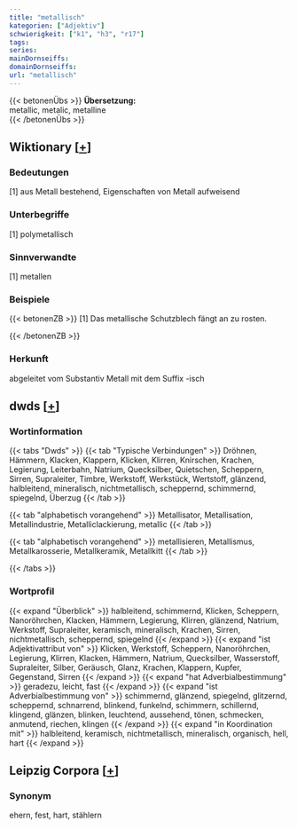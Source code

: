 ```yaml
---
title: "metallisch"
kategorien: ["Adjektiv"]
schwierigkeit: ["k1", "h3", "r17"]
tags:
series:
mainDornseiffs:
domainDornseiffs:
url: "metallisch"
---
```


{{< betonenÜbs >}}
**Übersetzung:**  
metallic, metalic, metalline  
{{< /betonenÜbs >}}

## Wiktionary [[+](https://de.wiktionary.org/wiki/metallisch)]

### Bedeutungen
[1] aus Metall bestehend, Eigenschaften von Metall aufweisend  

### Unterbegriffe
[1] polymetallisch  

### Sinnverwandte
[1] metallen  

### Beispiele
{{< betonenZB >}}
[1] Das metallische Schutzblech fängt an zu rosten.  

{{< /betonenZB >}}
### Herkunft
abgeleitet vom Substantiv Metall mit dem Suffix -isch  



## dwds [[+](https://www.dwds.de/wb/metallisch)]

### Wortinformation
{{< tabs "Dwds" >}}
{{< tab "Typische Verbindungen" >}}
Dröhnen, Hämmern, Klacken, Klappern, Klicken, Klirren, Knirschen, Krachen, Legierung, Leiterbahn, Natrium, Quecksilber, Quietschen, Scheppern, Sirren, Supraleiter, Timbre, Werkstoff, Werkstück, Wertstoff, glänzend, halbleitend, mineralisch, nichtmetallisch, scheppernd, schimmernd, spiegelnd, Überzug
{{< /tab >}}

{{< tab "alphabetisch vorangehend" >}}
Metallisator, Metallisation, Metallindustrie, Metalliclackierung, metallic
{{< /tab >}}

{{< tab "alphabetisch vorangehend" >}}
metallisieren, Metallismus, Metallkarosserie, Metallkeramik, Metallkitt
{{< /tab >}}

{{< /tabs >}}

### Wortprofil
{{< expand "Überblick" >}} halbleitend, schimmernd, Klicken, Scheppern, Nanoröhrchen, Klacken, Hämmern, Legierung, Klirren, glänzend, Natrium, Werkstoff, Supraleiter, keramisch, mineralisch, Krachen, Sirren, nichtmetallisch, scheppernd, spiegelnd {{< /expand >}}
{{< expand "ist Adjektivattribut von" >}} Klicken, Werkstoff, Scheppern, Nanoröhrchen, Legierung, Klirren, Klacken, Hämmern, Natrium, Quecksilber, Wasserstoff, Supraleiter, Silber, Geräusch, Glanz, Krachen, Klappern, Kupfer, Gegenstand, Sirren {{< /expand >}}
{{< expand "hat Adverbialbestimmung" >}} geradezu, leicht, fast {{< /expand >}}
{{< expand "ist Adverbialbestimmung von" >}} schimmernd, glänzend, spiegelnd, glitzernd, scheppernd, schnarrend, blinkend, funkelnd, schimmern, schillernd, klingend, glänzen, blinken, leuchtend, aussehend, tönen, schmecken, anmutend, riechen, klingen {{< /expand >}}
{{< expand "in Koordination mit" >}} halbleitend, keramisch, nichtmetallisch, mineralisch, organisch, hell, hart {{< /expand >}}

## Leipzig Corpora [[+](https://corpora.uni-leipzig.de/en/res?word=metallisch&corpusId=deu_newscrawl-public_2018)]


### Synonym
ehern, fest, hart, stählern

